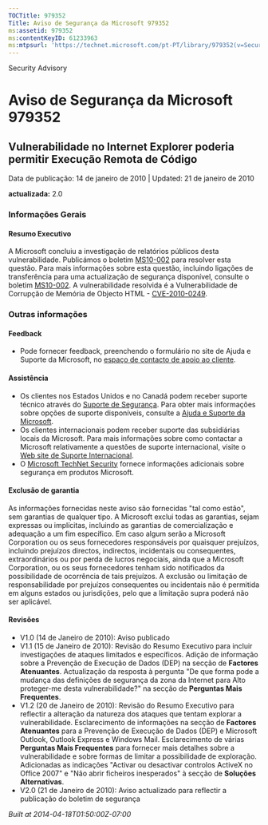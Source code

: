 ```yaml
---
TOCTitle: 979352
Title: Aviso de Segurança da Microsoft 979352
ms:assetid: 979352
ms:contentKeyID: 61233963
ms:mtpsurl: 'https://technet.microsoft.com/pt-PT/library/979352(v=Security.10)'
---
```


Security Advisory

Aviso de Segurança da Microsoft 979352
======================================

Vulnerabilidade no Internet Explorer poderia permitir Execução Remota de Código
-------------------------------------------------------------------------------

Data de publicação: 14 de janeiro de 2010 | Updated: 21 de janeiro de 2010

**actualizada:** 2.0

### Informações Gerais

#### Resumo Executivo

A Microsoft concluiu a investigação de relatórios públicos desta vulnerabilidade. Publicámos o boletim [MS10-002](http://go.microsoft.com/fwlink/?linkid=179104) para resolver esta questão. Para mais informações sobre esta questão, incluindo ligações de transferência para uma actualização de segurança disponível, consulte o boletim [MS10-002](http://go.microsoft.com/fwlink/?linkid=179104). A vulnerabilidade resolvida é a Vulnerabilidade de Corrupção de Memória de Objecto HTML - [CVE-2010-0249](http://www.cve.mitre.org/cgi-bin/cvename.cgi?name=cve-2010-0249).

### Outras informações

#### Feedback

-   Pode fornecer feedback, preenchendo o formulário no site de Ajuda e Suporte da Microsoft, no [espaço de contacto de apoio ao cliente](https://support.microsoft.com/common/survey.aspx?scid=sw;en;1257&amp;showpage=1&amp;ws=technet&amp;sd=tech).

#### Assistência

-   Os clientes nos Estados Unidos e no Canadá podem receber suporte técnico através do [Suporte de Segurança](http://go.microsoft.com/fwlink/?linkid=21131). Para obter mais informações sobre opções de suporte disponíveis, consulte a [Ajuda e Suporte da Microsoft](http://support.microsoft.com/).
-   Os clientes internacionais podem receber suporte das subsidiárias locais da Microsoft. Para mais informações sobre como contactar a Microsoft relativamente a questões de suporte internacional, visite o [Web site de Suporte Internacional](http://go.microsoft.com/fwlink/?linkid=21155).
-   O [Microsoft TechNet Security](http://go.microsoft.com/fwlink/?linkid=21132) fornece informações adicionais sobre segurança em produtos Microsoft.

#### Exclusão de garantia

As informações fornecidas neste aviso são fornecidas "tal como estão", sem garantias de qualquer tipo. A Microsoft exclui todas as garantias, sejam expressas ou implícitas, incluindo as garantias de comercialização e adequação a um fim específico. Em caso algum serão a Microsoft Corporation ou os seus fornecedores responsáveis por quaisquer prejuízos, incluindo prejuízos directos, indirectos, incidentais ou consequentes, extraordinários ou por perda de lucros negociais, ainda que a Microsoft Corporation, ou os seus fornecedores tenham sido notificados da possibilidade de ocorrência de tais prejuízos. A exclusão ou limitação de responsabilidade por prejuízos consequentes ou incidentais não é permitida em alguns estados ou jurisdições, pelo que a limitação supra poderá não ser aplicável.

#### Revisões

-   V1.0 (14 de Janeiro de 2010): Aviso publicado
-   V1.1 (15 de Janeiro de 2010): Revisão do Resumo Executivo para incluir investigações de ataques limitados e específicos. Adição de informação sobre a Prevenção de Execução de Dados (DEP) na secção de **Factores Atenuantes**. Actualização da resposta à pergunta "De que forma pode a mudança das definições de segurança da zona da Internet para Alto proteger-me desta vulnerabilidade?" na secção de **Perguntas Mais Frequentes**.
-   V1.2 (20 de Janeiro de 2010): Revisão do Resumo Executivo para reflectir a alteração da natureza dos ataques que tentam explorar a vulnerabilidade. Esclarecimento de informações na secção de **Factores Atenuantes** para a Prevenção de Execução de Dados (DEP) e Microsoft Outlook, Outlook Express e Windows Mail. Esclarecimento de várias **Perguntas Mais Frequentes** para fornecer mais detalhes sobre a vulnerabilidade e sobre formas de limitar a possibilidade de exploração. Adicionadas as indicações "Activar ou desactivar controlos ActiveX no Office 2007" e "Não abrir ficheiros inesperados" à secção de **Soluções Alternativas**.
-   V2.0 (21 de Janeiro de 2010): Aviso actualizado para reflectir a publicação do boletim de segurança

*Built at 2014-04-18T01:50:00Z-07:00*
